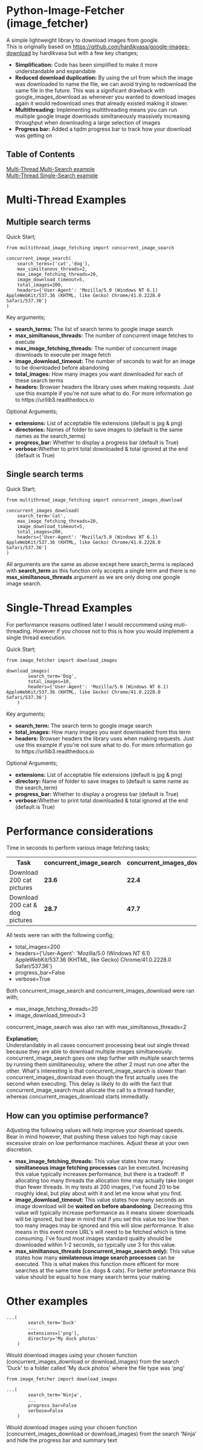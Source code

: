 # Python-Image-Fetcher (image_fetcher)

A simple lightweight library to download images from google.<br>
This is originally based on https://github.com/hardikvasa/google-images-download by hardikvasa but with a few key changes;

<ul>
  <li><b>Simplification:</b> Code has been simplified to make it more understandable and expandable</li>
  <li><b>Reduced download duplication:</b> By using the url from which the image was downloaded to name the file, we can avoid trying to redownload the same file in the future. This was a significant drawback with google_images_download as whenever you wanted to download images again it would redownload ones that already existed making it slower.</li>
  <li><b>Multithreading:</b> Implementing multithreading means you can run multiple google image downloads similtaneously massively increasing throughput when downloading a large selection of images</li>
  <li><b>Progress bar:</b> Added a tqdm progress bar to track how your download was getting on</li>
</ul>

## Table of Contents  
[Multi-Thread Multi-Search example](#multi-multi)  
[Multi-Thread Single-Search example](#multi-single)     


# Multi-Thread Examples
<a name="multi-multi"/>
<h2>Multiple search terms</h2>

Quick Start;
```
from multithread_image_fetching import concurrent_image_search

concurrent_image_search(
    search_terms=['cat','dog'], 
    max_similtanous_threads=2,
    max_image_fetching_threads=20,
    image_download_timeout=5,
    total_images=200, 
    headers={'User-Agent': 'Mozilla/5.0 (Windows NT 6.1) AppleWebKit/537.36 (KHTML, like Gecko) Chrome/41.0.2228.0 Safari/537.36'}
)
```
Key arguments;
<ul>
  <li><b>search_terms:</b> The list of search terms to google image search</li>
  <li><b>max_similtanous_threads:</b> The number of concurrent image fetches to execute</li>
  <li><b>max_image_fetching_threads:</b> The number of concurrent image downloads to execute per image fetch</li>
  <li><b>image_download_timeout:</b> The number of seconds to wait for an image to be downloaded before abandoning</li>
  <li><b>total_images:</b> How many images you want downloaded for each of these search terms</li>
  <li><b>headers:</b> Browser headers the library uses when making requests. Just use this example if you're not sure what to do. For more information go to https://urllib3.readthedocs.io</li>
</ul>

Optional Arguments;
<ul>
  <li><b>extensions:</b> List of acceptable file extensions (default is jpg & png)</li>
  <li><b>directories:</b> Names of folder to save images to (default is the same names as the search_terms)</li>
  <li><b>progress_bar:</b> Whether to display a progress bar (default is True)</li>
  <li><b>verbose:</b>Whether to print total downloaded & total ignored at the end (default is True)</li>
</ul>

<a name="multi-single"/>
<h2>Single search terms</h2>

Quick Start;
```
from multithread_image_fetching import concurrent_images_download

concurrent_images_download(
    search_term='cat', 
    max_image_fetching_threads=20,
    image_download_timeout=5,
    total_images=200, 
    headers={'User-Agent': 'Mozilla/5.0 (Windows NT 6.1) AppleWebKit/537.36 (KHTML, like Gecko) Chrome/41.0.2228.0 Safari/537.36'}
)
```
All arguments are the same as above except here search_terms is replaced with <b>search_term</b> as this function only accepts a single term and there is no <b>max_similtanous_threads</b> argument as we are only doing one google image search.

# Single-Thread Examples
For performance reasons outlined later I would reccommend using muti-threading. However if you choose not to this is how you would implement a single thread execution.

Quick Start;
```
from image_fetcher import download_images

download_images(
        search_term='Dog', 
        total_images=10,  
        headers={'User-Agent': 'Mozilla/5.0 (Windows NT 6.1) AppleWebKit/537.36 (KHTML, like Gecko) Chrome/41.0.2228.0 Safari/537.36'}
    )
```
Key arguments;
<ul>
  <li><b>search_term:</b> The search term to google image search</li>
  <li><b>total_images:</b> How many images you want downloaded from this term</li>
  <li><b>headers:</b> Browser headers the library uses when making requests. Just use this example if you're not sure what to do. For more information go to https://urllib3.readthedocs.io</li>
</ul>

Optional Arguments;
<ul>
  <li><b>extensions:</b> List of acceptable file extensions (default is jpg & png)</li>
  <li><b>directory:</b> Name of folder to save images to (default is same name as the search_term)</li>
  <li><b>progress_bar:</b> Whether to display a progress bar (default is True)</li>
  <li><b>verbose:</b>Whether to print total downloaded & total ignored at the end (default is True)</li>
</ul>

# Performance considerations
Time in seconds to perform various image fetching tasks;
<table>
  <tr>
    <th>Task</th>
    <th><b>concurrent_image_search</b></th>
    <th><b>concurrent_images_download</b></th>
    <th><b>download_images</b></th>
  </tr>
  <tr>
    <td>Download 200 cat pictures</td>
    <td><b>23.6</b></td>
    <td><b>22.4</b></td>
    <td><b>92.7</b></td>
  </tr>
  <tr>
    <td>Download 200 cat & dog pictures</td>
    <td><b>28.7</b></td>
    <td><b>47.7</b></td>
    <td><b>254.2</b></td>
  </tr>
</table>
All tests were ran with the following config;
<ul>
  <li>total_images=200</li>
  <li>headers={'User-Agent': 'Mozilla/5.0 (Windows NT 6.1) AppleWebKit/537.36 (KHTML, like Gecko) Chrome/41.0.2228.0 Safari/537.36'}</li>
  <li>progress_bar=False</li>
  <li>verbose=True</li>
</ul>
Both concurrent_image_search and concurrent_images_download were ran with;
<ul>
  <li>max_image_fetching_threads=20</li>
  <li>image_download_timeout=3</li>
</ul>
concurrent_image_search was also ran with max_similtanous_threads=2<br>

<b>Explanation;</b><br>
Understandably in all cases concurrent processing beat out single thread because they are able to download multiple images similtaneously. concurrent_image_search goes one step further with multiple search terms by running them similitaneoulsy, where the other 2 must run one after the other. What's interesting is that concurrent_image_search is slower than concurrent_images_download even though the first actually uses the second when executing. This delay is likely to do with the fact that concurrent_image_search must allocate the call to a thread handler, whereas concurrent_images_download starts immediatly.

<h2>How can you optimise performance?</h2>
Adjusting the following values will help improve your download speeds. Bear in mind however, that pushing these values too high may cause excessive strain on low performance machines. Adjust these at your own discretion.<br>
<ul>
  <li><b>max_image_fetching_threads:</b> This value states how many <b>similtaneous image fetching processes</b> can be executed. Increasing this value typically increases performance, but there is a tradeoff: If allocating too many threads the allocation time may actually take longer than fewer threads. In my tests at 200 images, I've found 20 to be roughly ideal, but play about with it and let me know what you find.</li>
  <li><b>image_download_timeout:</b> This value states how many seconds an image download will be <b>waited on before abandoning</b>. Decreasing this value will typically increase performance as it means slower downloads will be ignored, but bear in mind that if you set this value too low then too many images may be ignored and this will slow performance. It also means in this event more URL's will need to be fetched which is time consuming. I've found most images standard quality should be downloaded within 1-2 seconds, so typically use 3 for this value.</li>
  <li><b>max_similtanous_threads (concurrent_image_search only):</b> This value states how many <b>similatenous image search processes</b> can be executed. This is what makes this function more efficent for more searches at the same time (i.e. dogs & cats). For better preformance this value should be equal to how many search terms your making.</li>
</ul>

# Other examples
```
...(
        search_term='Duck'
        ...
        extensions=['png'],
        directory='My duck photos'
    )
```
Would download images using your chosen function (concurrent_images_download or download_images) from the search 'Duck' to a folder called 'My duck photos' where the file type was 'png'

```
from image_fetcher import download_images

...(
        search_term='Ninja', 
        ...
        progress_bar=False
        verbose=False
    )
```
Would download images using your chosen function (concurrent_images_download or download_images) from the search 'Ninja' and hide the progress bar and summary text
